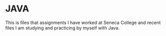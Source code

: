 # JAVA
This is files that assignments I have worked at Seneca College and recent files I am studying and practicing by myself with Java.


